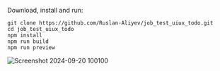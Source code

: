 Download, install and run:
```
git clone https://github.com/Ruslan-Aliyev/job_test_uiux_todo.git
cd job_test_uiux_todo
npm install
npm run build
npm run preview
```

![Screenshot 2024-09-20 100100](https://github.com/user-attachments/assets/5df76bc4-4303-4fad-8a4f-1b953331d39f)
